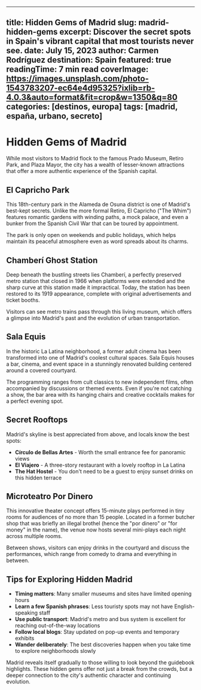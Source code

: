 
---
title: Hidden Gems of Madrid
slug: madrid-hidden-gems
excerpt: Discover the secret spots in Spain's vibrant capital that most tourists never see.
date: July 15, 2023
author: Carmen Rodríguez
destination: Spain
featured: true
readingTime: 7 min read
coverImage: https://images.unsplash.com/photo-1543783207-ec64e4d95325?ixlib=rb-4.0.3&auto=format&fit=crop&w=1350&q=80
categories: [destinos, europa]
tags: [madrid, españa, urbano, secreto]
---

# Hidden Gems of Madrid

While most visitors to Madrid flock to the famous Prado Museum, Retiro Park, and Plaza Mayor, the city has a wealth of lesser-known attractions that offer a more authentic experience of the Spanish capital.

## El Capricho Park

This 18th-century park in the Alameda de Osuna district is one of Madrid's best-kept secrets. Unlike the more formal Retiro, El Capricho ("The Whim") features romantic gardens with winding paths, a mock palace, and even a bunker from the Spanish Civil War that can be toured by appointment.

The park is only open on weekends and public holidays, which helps maintain its peaceful atmosphere even as word spreads about its charms.

## Chamberí Ghost Station

Deep beneath the bustling streets lies Chamberí, a perfectly preserved metro station that closed in 1966 when platforms were extended and the sharp curve at this station made it impractical. Today, the station has been restored to its 1919 appearance, complete with original advertisements and ticket booths.

Visitors can see metro trains pass through this living museum, which offers a glimpse into Madrid's past and the evolution of urban transportation.

## Sala Equis

In the historic La Latina neighborhood, a former adult cinema has been transformed into one of Madrid's coolest cultural spaces. Sala Equis houses a bar, cinema, and event space in a stunningly renovated building centered around a covered courtyard.

The programming ranges from cult classics to new independent films, often accompanied by discussions or themed events. Even if you're not catching a show, the bar area with its hanging chairs and creative cocktails makes for a perfect evening spot.

## Secret Rooftops

Madrid's skyline is best appreciated from above, and locals know the best spots:

- **Círculo de Bellas Artes** - Worth the small entrance fee for panoramic views
- **El Viajero** - A three-story restaurant with a lovely rooftop in La Latina
- **The Hat Hostel** - You don't need to be a guest to enjoy sunset drinks on this hidden terrace

## Microteatro Por Dinero

This innovative theater concept offers 15-minute plays performed in tiny rooms for audiences of no more than 15 people. Located in a former butcher shop that was briefly an illegal brothel (hence the "por dinero" or "for money" in the name), the venue now hosts several mini-plays each night across multiple rooms.

Between shows, visitors can enjoy drinks in the courtyard and discuss the performances, which range from comedy to drama and everything in between.

## Tips for Exploring Hidden Madrid

- **Timing matters**: Many smaller museums and sites have limited opening hours
- **Learn a few Spanish phrases**: Less touristy spots may not have English-speaking staff
- **Use public transport**: Madrid's metro and bus system is excellent for reaching out-of-the-way locations
- **Follow local blogs**: Stay updated on pop-up events and temporary exhibits
- **Wander deliberately**: The best discoveries happen when you take time to explore neighborhoods slowly

Madrid reveals itself gradually to those willing to look beyond the guidebook highlights. These hidden gems offer not just a break from the crowds, but a deeper connection to the city's authentic character and continuing evolution.
